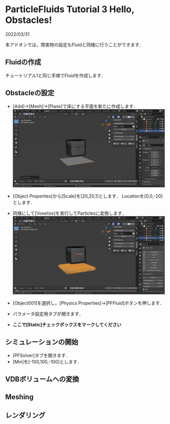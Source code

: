 # ParticleFluids Tutorial 3 Hello, Obstacles!

2022/03/31 

本アドオンでは，障害物の設定もFluidと同様に行うことができます．

## Fluidの作成
チュートリアル1と同じ手順でFluidを作成します．

## Obstacleの設定

- [Add]->[Mesh]->[Plane]で床にする平面を新たに作成します．
![StaticMesh](./images/StaticMesh.png) 

- [Object Properties]から[Scale]を[20,20,1]とします．
Locationを[0,0,-20]とします．

- 同様にして[Voxelize]を実行してParticlesに変換します．
![StaticMesh](./images/StaticPS.png) 

- [Object001]を選択し，[Physics Properties]->[PFFluid]ボタンを押します．
- パラメータ設定用タブが開きます．
- **ここで[Static]チェックボックスをマークしてください**

## シミュレーションの開始
 - [PFSolver]タブを開きます．
 - [Min]を[-100,100,-100]とします．

## VDBボリュームへの変換

## Meshing

## レンダリング
